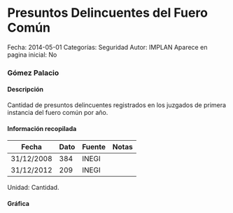 Presuntos Delincuentes del Fuero Común
=====

Fecha: 2014-05-01
Categorías: Seguridad
Autor: IMPLAN
Aparece en pagina inicial: No

### Gómez Palacio

#### Descripción

Cantidad de presuntos delincuentes registrados en los juzgados de primera instancia del fuero común por año.

<!-- break -->

#### Información recopilada

<table class="table table-hover table-bordered matriz">
  <thead>
    <tr><th>Fecha</th><th>Dato</th><th>Fuente</th><th>Notas</th></tr>
  </thead>
  <tbody>
    <tr><td class="centrado">31/12/2008</td><td class="derecha">384</td><td>INEGI</td><td></td></tr>
    <tr><td class="centrado">31/12/2012</td><td class="derecha">209</td><td>INEGI</td><td></td></tr>
  </tbody>
</table>

Unidad: Cantidad.

#### Gráfica

<div id="Morristevnvqre" class="grafica"></div>
  <!-- JAVASCRIPT DE LA GRAFICA EN Morristevnvqre -->
  <script>
  new Morris.Line({
    element: 'Morristevnvqre',
    data: [
      { fecha: '2008-12-31', dato: 384 },
      { fecha: '2012-12-31', dato: 209 }
    ],
    xkey: 'fecha',
    ykeys: ['dato'],
    labels: ['Dato'],
    lineColors: ['#FF5B02'],
    xLabelFormat: function(d) {
      return d.getDate()+'/'+(d.getMonth()+1)+'/'+d.getFullYear();
    },
    dateFormat: function (ts) {
      var d = new Date(ts);
      return d.getDate() + '/' + (d.getMonth() + 1) + '/' + d.getFullYear();
    }
  });
  </script>
